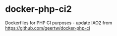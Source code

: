 # docker-php-ci2
Dockerfiles for PHP CI purposes  - update IAO2 from https://github.com/geertw/docker-php-ci

